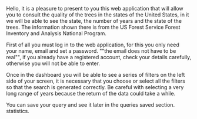 Hello, it is a pleasure to present to you this web application that will allow you to consult the quality of the trees in the states of the United States, in it we will be able to see the state, the number of years and the state of the trees. The information shown there is from the US Forest Service Forest Inventory and Analysis National Program.

First of all you must log in to the web application, for this you only need your name, email and set a password. ""the email does not have to be real"", if you already have a registered account, check your details carefully, otherwise you will not be able to enter.

Once in the dashboard you will be able to see a series of filters on the left side of your screen, it is necessary that you choose or select all the filters so that the search is generated correctly. Be careful with selecting a very long range of years because the return of the data could take a while.

You can save your query and see it later in the queries saved section.
statistics.
